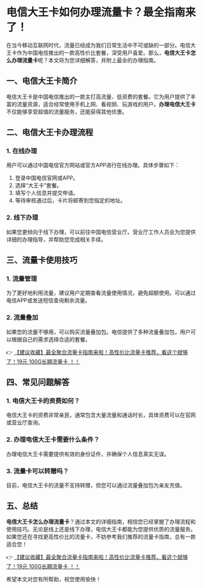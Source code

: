 # 电信大王卡如何办理流量卡？最全指南来了！

在当今移动互联网时代，流量已经成为我们日常生活中不可或缺的一部分。电信大王卡作为中国电信推出的一款高性价比套餐，深受用户喜爱。那么，**电信大王卡怎么办理流量卡**呢？本文将为您详细解答，并附上最全的办理指南。

## 一、电信大王卡简介

电信大王卡是中国电信推出的一款主打高流量、低资费的套餐。它为用户提供了丰富的流量资源，适合经常使用手机上网、看视频、玩游戏的用户。**办理电信大王卡**不仅能够享受超值的流量服务，还能获得其他优惠。

## 二、电信大王卡办理流程

### 1. 在线办理
用户可以通过中国电信官方网站或官方APP进行在线办理。具体步骤如下：
1. 登录中国电信官网或APP。
2. 选择“大王卡”套餐。
3. 填写个人信息并提交申请。
4. 等待审核通过后，卡片将邮寄到您指定的地址。

### 2. 线下办理
如果您更倾向于线下办理，可以前往中国电信营业厅。营业厅工作人员会为您提供详细的办理指导，并帮助您完成相关手续。

## 三、流量卡使用技巧

### 1. 流量管理
为了更好地利用流量，建议用户定期查看流量使用情况，避免超额使用。可以通过电信APP或发送短信查询剩余流量。

### 2. 流量叠加
如果您的流量不够用，可以购买流量叠加包。电信提供了多种流量叠加包，用户可以根据自己的需求选择合适的套餐。

👉 [【建议收藏】最全聚合流量卡指南来啦！高性价比流量卡推荐，看这个就够了！19元 100G长期流量卡 ！！](https://bit.ly/Liuliangka)

## 四、常见问题解答

### 1. 电信大王卡的资费如何？
电信大王卡的资费非常亲民，通常包含大量流量和通话时长，具体资费可以在官网或营业厅查询。

### 2. 办理电信大王卡需要什么条件？
办理电信大王卡需要提供有效的身份证件，并确保个人信息真实无误。

### 3. 流量卡可以转赠吗？
目前，电信大王卡的流量不支持转赠，但您可以通过流量叠加包为亲友充值。

## 五、总结

**电信大王卡怎么办理流量卡**？通过本文的详细指南，相信您已经掌握了办理流程和使用技巧。无论是线上还是线下办理，电信大王卡都能为您提供优质的流量服务。如果您还在寻找更高性价比的流量卡，不妨参考我们推荐的流量卡指南，总有一款适合您！

👉 [【建议收藏】最全聚合流量卡指南来啦！高性价比流量卡推荐，看这个就够了！19元 100G长期流量卡 ！！](https://bit.ly/Liuliangka)

希望本文对您有所帮助，祝您使用愉快！